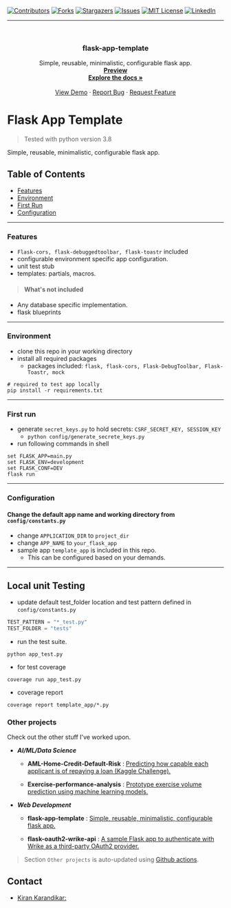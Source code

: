 <div id="top"></div>

[![Contributors][contributors-shield]][contributors-url]
[![Forks][forks-shield]][forks-url]
[![Stargazers][stars-shield]][stars-url]
[![Issues][issues-shield]][issues-url]
[![MIT License][license-shield]][license-url]
[![LinkedIn][linkedin-shield]][linkedin-url]

[contributors-shield]: https://img.shields.io/github/contributors/kiran-karandikar/flask-app-template?style=for-the-badge
[contributors-url]: https://github.com/Kiran-Karandikar/flask-app-template/graphs/contributors
[forks-shield]: https://img.shields.io/github/forks/Kiran-Karandikar/flask-app-template?style=for-the-badge
[forks-url]: https://github.com/Kiran-Karandikar/flask-app-template/network
[stars-shield]: https://img.shields.io/github/stars/Kiran-Karandikar/flask-app-template?style=for-the-badge
[stars-url]: https://github.com/Kiran-Karandikar/flask-app-template/stargazers
[issues-shield]: https://img.shields.io/github/issues/Kiran-Karandikar/flask-app-template?style=for-the-badge
[issues-url]: https://github.com/Kiran-Karandikar/flask-app-template/issues
[license-shield]: https://img.shields.io/github/license/Kiran-Karandikar/flask-app-template?style=for-the-badge
[license-url]: https://github.com/Kiran-Karandikar/flask-app-template/blob/master/LICENSE
[linkedin-shield]: https://img.shields.io/badge/-LinkedIn-black.svg?style=for-the-badge&logo=linkedin&colorB=555
[linkedin-url]: https://linkedin.com/in/kiran-karandikar

---

<!-- PROJECT LOGO -->
<br />
<div align="center">
<h3 align="center">flask-app-template</h3>
  <p align="center">
    Simple, reusable, minimalistic, configurable flask app.    
    <br />    
    <a href="https://kiran-karandikar.github.io/flask-app-template"><strong>Preview</strong></a>
    <br />
    <a href="https://github.com/kiran-karandikar/flask-app-template"><strong>Explore the docs »</strong></a>
    <br />
    <br />
    <a href="https://github.com/kiran-karandikar/flask-app-template">View Demo</a>
    ·
    <a href="https://github.com/kiran-karandikar/flask-app-template/issues">Report Bug</a>
    ·
    <a href="https://github.com/kiran-karandikar/flask-app-template/issues">Request Feature</a>
  </p>
</div>

<!-- BADGES.MD Finish -->
<!-- BADGES.MD Finish -->
# Flask App Template
> Tested with python version 3.8

Simple, reusable, minimalistic, configurable flask app.

## Table of Contents
- [Features](#features)
- [Environment](#environment)
- [First Run](#first_run)
- [Configuration](#configuration)
---
### Features
- `Flask-cors, flask-debuggedtoolbar, flask-toastr` included
- configurable environment specific app configuration.
- unit test stub
- templates: partials, macros.

> #### What's not included
- Any database specific implementation.
- flask blueprints
---
### Environment
- clone this repo in your working directory
- install all required packages
  - packages included: `flask, flask-cors, Flask-DebugToolbar, Flask-Toastr, mock`
```shell
# required to test app locally
pip install -r requirements.txt 
```
---
### First run
- generate `secret_keys.py` to hold secrets: `CSRF_SECRET_KEY, SESSION_KEY`
  - `python config/generate_secrete_keys.py`
- run following commands in shell
```shell
set FLASK_APP=main.py 
set FLASK_ENV=development
set FLASK_CONF=DEV 
flask run
```
---
### Configuration
#### Change the default app name and working directory from `config/constants.py`
- change `APPLICATION_DIR` to `project_dir`
- change `APP_NAME` to `your_flask_app`
- sample app `template_app` is included in this repo.
  - This can be configured based on your demands.
---
## Local unit Testing
- update default test_folder location and test pattern defined in `config/constants.py`
```python
TEST_PATTERN = "*_test.py"
TEST_FOLDER = "tests"
```
- run the test suite.
```shell
python app_test.py 
```
- for test coverage
```shell
coverage run app_test.py
```
- coverage report
```shell
coverage report template_app/*.py
```





### Other projects

Check out the other stuff I've worked upon.

- **_AI/ML/Data Science_**

  - **AML-Home-Credit-Default-Risk** : [Predicting how capable each applicant is of repaying a loan \(Kaggle Challenge\).](https://github.com/Kiran-Karandikar/AML-Home-Credit-Default-Risk)

  - **Exercise-performance-analysis** : [Prototype exercise volume prediction using machine learning models.](https://github.com/Kiran-Karandikar/Exercise-performance-analysis)

- **_Web Development_**

  - **flask-app-template** : [Simple, reusable, minimalistic, configurable flask app.](https://github.com/Kiran-Karandikar/flask-app-template)

  - **flask-oauth2-wrike-api** : [A sample Flask app to authenticate with Wrike as a third-party OAuth2 provider.](https://github.com/Kiran-Karandikar/flask-oauth2-wrike-api)

> Section `Other projects` is auto-updated using [Github actions](https://github.com/features/actions).

<!-- CONTACT -->

## Contact

- [Kiran Karandikar:](mailto:connect.funnel.github@kirankarandikar.com)

